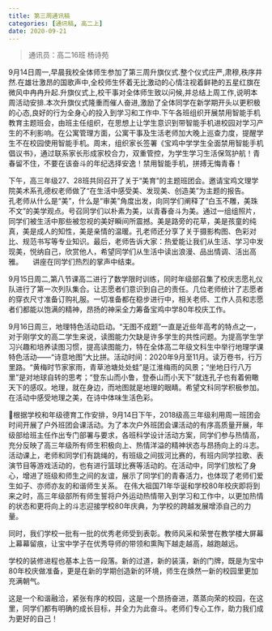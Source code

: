 ```yaml
---
title: 第三周通讯稿
categories: [通讯稿, 高二上]
date: 2020-09-21
---
```


> 通讯员：高二16班 杨诗苑

9月14日周一,早晨我校全体师生参加了第三周升旗仪式.整个仪式庄严,肃穆,秩序井然.在雄壮激昂的国歌声中,全校师生怀着无比激动的心情注视着鲜艳的五星红旗在微风中冉冉升起.升旗仪式上,校干事对全体师生致以问候,并总结上周工作,说明本周活动安排.本次升旗仪式隆重而催人奋进,激励了全体同学在新学期开头以更积极的心态,良好的行为全身心的投入到学习和工作中.下午各班组织开展禁用智能手机教育主题班会，由班主任组织，在思想上让学生意识到带智能手机进校园对学习产生的不利影响。在公寓管理方面，公寓干事及生活老师加大晚上巡查力度，提醒学生不在校园使用智能手机。周末，组织家长签署《宝鸡中学学生全面禁用智能手机倡议书》，通过联系家长形成家校合力，双重管控，为学生学习生活保驾护航！青春留不住，不要在该奋斗的年纪选择安逸！禁用智能手机，拼搏无悔青春！

下午，高三年级27、28班共同召开了关于“美育”的主题班团会。邀请宝鸡文理学院美术系孔德权老师做了“在生活中感受美、发现美、创造美”为主题的报告。
    孔老师从什么是“美”，什么是“审美”角度出发，向同学们阐释了“白玉不雕，美珠不文”的美学观点。号召同学们以朴素为美，以青春奋斗为美。通过一组组照片，同学们被生活中那些被忽视的美好瞬间所震撼。美是路旁的花草，美是孩童的纯真，美是成人的知性，美是亲情的温暖。孔老师还分享了关于摄影构图、色彩对比、规范书写等专业知识。最后，老师告诉大家：热爱能让我们从生活、学习中发现美，悦纳自己，欣赏他人，希望同学们从生活中读出浪漫、品出情调、活出高雅。
    讲座在同学们热烈的掌声中结束。

9月15日周二,第八节课高二进行了数学限时训练，同时年级部召集了校庆志愿礼仪队进行了第一次列队集合。让志愿者们意识到自己的责任。几位老师统计了志愿者的穿衣尺寸准备订购礼服。一切准备都在稳步进行中，相关老师、工作人员和志愿者们都能以饱满的精神，昂扬的神采全力筹备宝鸡中学80年校庆工作。

9月16日周三，地理特色活动启动。“无图不成题”一直是近些年高考的特点之一，对于刚学文的高二学生来说，读图能力欠缺是许多学生的共性问题。为提高学生学习兴趣和培养读图习惯，提高读图能力，特在全体高二年级文科生中举行地理学课特色活动——“诗意地图”大比拼。活动时间：2020年9月至11月。读万卷书，行万里路。“黄梅时节家家雨，青草池塘处处蛙”是江淮梅雨的风景；“坐地日行八万里”是对地球自转的思考；“登东山而小鲁，登泰山而小天下”就连孔子也有着俯瞰天下的感叹。地理，就在身边，而地图就是地理的眼睛。希望文科同学积极参加。在活动中感受地理之美，在诗中体味生活色彩。

根据学校和年级德育工作安排，9月14日下午，2018级高三年级利用周一班团会时间开展了户外班团会课活动。为了本次户外班团会课活动的有序高质量开展，年级部给班主任作出专门部署与要求，各班科学设计活动方案，同学们参与热情高，充分反映了高三年级所有师生积极向上、热情洋溢的精神状态与昂扬向上的斗志。活动课上，老师和同学们有跳绳的，有班级之间拔河比赛的，有班内同学拉歌、表演节目等游戏活动的，也有进行篮球比赛等活动的。在活动中，同学们放松了身心，增进了班级和师生之间的友谊，展示了同学们的青春活力，也体现了老师们爱生如子、亦师亦友的和谐师生关系。
在伟大祖国71年华诞和学校80年校庆即将到来之时，高三年级部所有师生誓将户外运动热情带入到学习和工作中，以更加热情的状态和更将向上的斗志迎接学校80年庆典，为学校的跨越发展增添自己的力量。

同时，我们学校一批有一批的优秀老师受到表彰。教师风采和荣誉在教学楼大屏幕上幕幕留痕，让宝中学子在优秀导师的带领和熏陶下越走越高，越跑越远。

学校的装修进程也基本上告一段落。新的过道，新的装潢，新的门牌，既是为宝中80年校庆做准备，更是在新的学期创造新的环境，师生在焕然一新的校园里更加充满朝气。

这是一个和谐融洽，紧张有序的校园，这是一个昂扬奋进，蒸蒸向荣的校园，在这里，同学们都有明确的成长目标，并全力为此奋斗。老师们专心工作，助力我们成为更好的自己！
